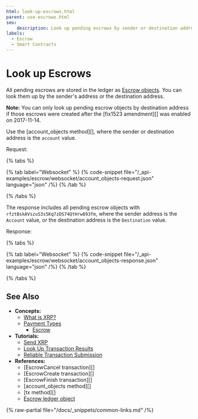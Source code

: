 ```yaml
---
html: look-up-escrows.html
parent: use-escrows.html
seo:
    description: Look up pending escrows by sender or destination address.
labels:
  - Escrow
  - Smart Contracts
---
```

# Look up Escrows

All pending escrows are stored in the ledger as [Escrow objects](../../../../concepts/payment-types/escrow.md). You can look them up by the sender's address or the destination address.

**Note:** You can only look up pending escrow objects by destination address if those escrows were created after the [fix1523 amendment][] was enabled on 2017-11-14.

Use the [account_objects method][], where the sender or destination address is the `account` value.

Request:

{% tabs %}

{% tab label="Websocket" %}
{% code-snippet file="/_api-examples/escrow/websocket/account_objects-request.json" language="json" /%}
{% /tab %}

{% /tabs %}

The response includes all pending escrow objects with `rfztBskAVszuS3s5Kq7zDS74QtHrw893fm`, where the sender address is the `Account` value, or the destination address is the `Destination` value.

Response:

{% tabs %}

{% tab label="Websocket" %}
{% code-snippet file="/_api-examples/escrow/websocket/account_objects-response.json" language="json" /%}
{% /tab %}

{% /tabs %}



## See Also

- **Concepts:**
    - [What is XRP?](../../../../introduction/what-is-xrp.md)
    - [Payment Types](../../../../concepts/payment-types/index.md)
        - [Escrow](../../../../concepts/payment-types/escrow.md)
- **Tutorials:**
    - [Send XRP](../../send-xrp.md)
    - [Look Up Transaction Results](../../../../concepts/transactions/finality-of-results/look-up-transaction-results.md)
    - [Reliable Transaction Submission](../../../../concepts/transactions/reliable-transaction-submission.md)
- **References:**
    - [EscrowCancel transaction][]
    - [EscrowCreate transaction][]
    - [EscrowFinish transaction][]
    - [account_objects method][]
    - [tx method][]
    - [Escrow ledger object](../../../../references/protocol/ledger-data/ledger-entry-types/escrow.md)

{% raw-partial file="/docs/_snippets/common-links.md" /%}
